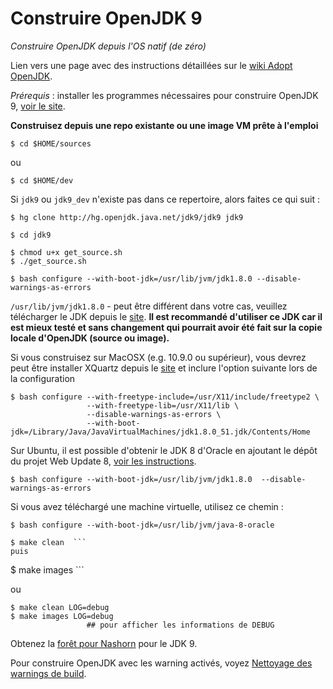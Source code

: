 # Construire OpenJDK 9

*Construire OpenJDK depuis l'OS natif (de zéro)*

Lien vers une page avec des instructions détaillées sur le [wiki Adopt OpenJDK](https://java.net/projects/adoptopenjdk/pages/Build).

*Prérequis* : installer les programmes nécessaires pour construire OpenJDK 9, [voir le site](https://java.net/projects/adoptopenjdk/pages/AdoptOpenJDKBuild).

**Construisez depuis une repo existante ou une image VM prête à l'emploi**

```
$ cd $HOME/sources
```


ou 

```
$ cd $HOME/dev
```

Si ```jdk9``` ou ```jdk9_dev``` n'existe pas dans ce repertoire, alors faites ce qui suit :


```
$ hg clone http://hg.openjdk.java.net/jdk9/jdk9 jdk9

$ cd jdk9

$ chmod u+x get_source.sh 
$ ./get_source.sh 
```

```
$ bash configure --with-boot-jdk=/usr/lib/jvm/jdk1.8.0 --disable-warnings-as-errors
```

```/usr/lib/jvm/jdk1.8.0``` - peut être différent dans votre cas, veuillez télécharger le JDK depuis le [site](http://www.oracle.com/technetwork/java/javase/downloads/jdk8-downloads-2133151.html). **Il est recommandé d'utiliser ce JDK car il est mieux testé et sans changement qui pourrait avoir été fait sur la copie locale d'OpenJDK (source ou image).**

Si vous construisez sur MacOSX (e.g. 10.9.0 ou supérieur), vous devrez peut être installer XQuartz depuis le [site](http://xquartz.macosforge.org/landing) et inclure l'option suivante lors de la configuration

```
$ bash configure --with-freetype-include=/usr/X11/include/freetype2 \
                 --with-freetype-lib=/usr/X11/lib \
                 --disable-warnings-as-errors \
                 --with-boot-jdk=/Library/Java/JavaVirtualMachines/jdk1.8.0_51.jdk/Contents/Home
```

Sur Ubuntu, il est possible d'obtenir le JDK 8 d'Oracle en ajoutant le dépôt du projet Web Update 8, [voir les instructions](http://tecadmin.net/install-oracle-java-8-jdk-8-ubuntu-via-ppa/).

```
$ bash configure --with-boot-jdk=/usr/lib/jvm/jdk1.8.0  --disable-warnings-as-errors
```


Si vous avez téléchargé une machine virtuelle, utilisez ce chemin :

```
$ bash configure --with-boot-jdk=/usr/lib/jvm/java-8-oracle
```


```
$ make clean  ```
puis
```
$ make images ```


ou 

```
$ make clean LOG=debug     
$ make images LOG=debug     
                 ## pour afficher les informations de DEBUG
```

Obtenez la [forêt pour Nashorn](http://hg.openjdk.java.net/jdk9/jdk9/nashorn) pour le JDK 9.

Pour construire OpenJDK avec les warning activés, voyez [Nettoyage des warnings de build](../intermediate-steps/cleaning_up_build_warnings.md).
